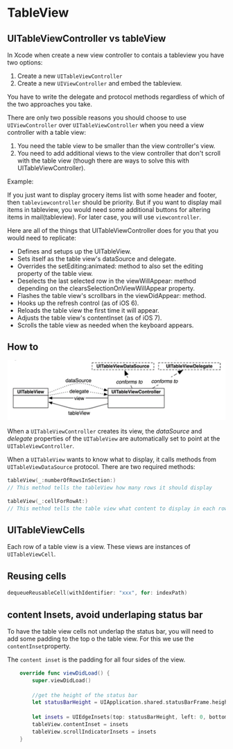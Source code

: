 # TableView

## UITableViewController vs tableView

In Xcode when create a new view controller to contais a tableview you have two options:

1. Create a new `UITableViewController`
2. Create a new `UIViewController` and embed the tableview.

You have to write the delegate and protocol methods regardless of which of the two approaches you take.

There are only two possible reasons you should choose to use `UIViewController` over `UITableViewController` when you need a view controller with a table view:

1. You need the table view to be smaller than the view controller's view.
2. You need to add additional views to the view controller that don't scroll with the table view (though there are ways to solve this with UITableViewController).

Example:

If you just want to display grocery items list with some header and footer, then `tableviewcontroller` should be priority. But if you want to display mail items in tableview, you would need some additional buttons for altering items in mail(tableview). For later case, you will use `viewcontroller`.

Here are all of the things that UITableViewController does for you that you would need to replicate:

* Defines and setups up the UITableView.
* Sets itself as the table view's dataSource and delegate.
* Overrides the setEditing:animated: method to also set the editing property of the table view.
* Deselects the last selected row in the viewWillAppear: method depending on the clearsSelectionOnViewWillAppear property.
* Flashes the table view's scrollbars in the viewDidAppear: method.
* Hooks up the refresh control (as of iOS 6).
* Reloads the table view the first time it will appear.
* Adjusts the table view's contentInset (as of iOS 7).
* Scrolls the table view as needed when the keyboard appears.

## How to

![UITableView diagram](tableView.png)

When a `UITableViewController` creates its view, the *dataSource* and *delegate* properties of the `UITableView` are automatically set to point at the `UITableViewController`.

When a `UITableView` wants to know what to display, it calls methods from `UITableViewDataSource` protocol. There are two required methods:

```Swift
tableView(_:numberOfRowsInSection:)
// This method tells the tableView how many rows it should display
```

```Swift
tableView(_:cellForRowAt:)
// This method tells the table view what content to display in each row
```

## UITableViewCells

Each row of a table view is a view. These views are instances of `UITableViewCell`.

## Reusing cells

```Swift
dequeueReusableCell(withIdentifier: "xxx", for: indexPath)
```

## content Insets, avoid underlaping status bar

To have the table view cells not underlap the status bar, you will need to add some padding to the top o the table view. For this we use the `contentInset`property.

The `content inset` is the padding for all four sides of the view.

```Swift
    override func viewDidLoad() {
        super.viewDidLoad()

        //get the height of the status bar
        let statusBarHeight = UIApplication.shared.statusBarFrame.height

        let insets = UIEdgeInsets(top: statusBarHeight, left: 0, bottom: 0, right: 0)
        tableView.contentInset = insets
        tableView.scrollIndicatorInsets = insets
    }
```
